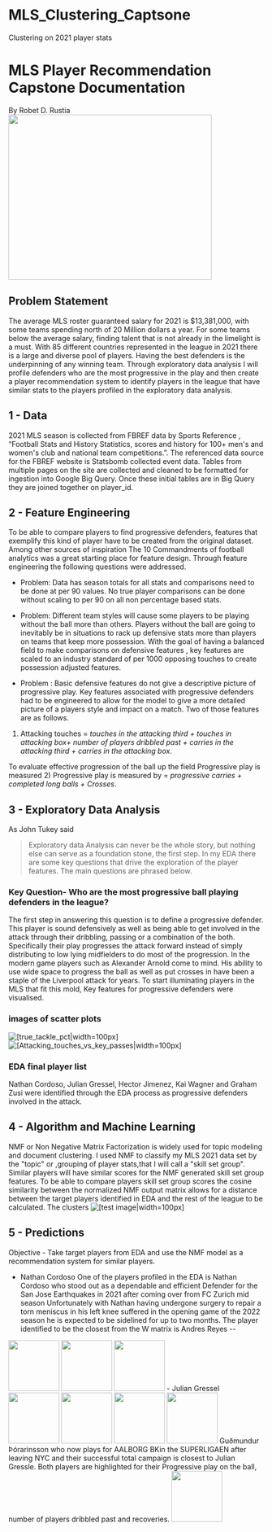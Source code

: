 # MLS_Clustering_Captsone
Clustering on 2021 player stats

# MLS Player Recommendation Capstone Documentation
By Robet D. Rustia 
<img src="https://github.com/misterrustia/MLS_clustering_Captsone/blob/main/data/images/Jullian_tackle.jpg" width="400" height="325">

## Problem Statement 
  The average MLS roster guaranteed salary for 2021 is $13,381,000, with some teams spending north of 20 Million dollars a year. For some teams below the average salary, finding talent that is not already in the limelight is a must. With 85 different countries represented in the league in 2021 there is a large and diverse pool of players. Having the best defenders is the underpinning of any winning team. Through exploratory data analysis I will profile defenders who are the most progressive in the play and then create a player  recommendation system to identify players in the league that have similar stats to the players profiled in the exploratory data analysis. 


## 1 - Data 
2021 MLS season is collected from FBREF data by Sports Reference , “Football Stats and History Statistics, scores and history for 100+ men's and women's club and national team competitions.”. The referenced data source for the FBREF website is Statsbomb collected event data. Tables from multiple pages on the site are collected and cleaned to be formatted for ingestion into Google Big Query. Once these initial tables are in Big Query they are joined together on player_id.


## 2 - Feature Engineering 
To be able to compare players to find progressive defenders, features that exemplify this kind of player have to be created from the original dataset. Among other sources of inspiration The 10 Commandments of football analytics was a great starting place for feature design. Through feature engineering the following questions were addressed.   

- Problem: Data has season totals for all stats and comparisons need to be done at per 90 values. No true player comparisons can be done without scaling to per 90 on all non percentage based stats. 

- Problem: Different team styles will cause some players to be playing without the ball more than others. Players without the ball are going to inevitably be in situations to rack up defensive stats more than players on teams that keep more possession. With the goal of having a balanced field to make comparisons on defensive features , key features are scaled to an industry standard of per 1000 opposing touches to create possession adjusted features. 

- Problem : Basic defensive features do not give a descriptive picture of progressive play. Key features associated with progressive defenders had to be engineered to allow for the model to give a more detailed picture of a players style and impact on a match. Two of those features are as follows.
1) Attacking touches = _touches in the attacking third + touches in attacking box+ number of players dribbled past + carries in the attacking third + carries in the attacking box_.

To evaluate effective progression of the ball up the field Progressive play is measured 
 2) Progressive play is measured by  = _progressive carries + completed long balls + Crosses_.
 
 
 

## 3 - Exploratory Data Analysis  
As John Tukey said 
> Exploratory data Analysis can never be the whole story, but nothing else can serve as a foundation stone, the first step.
In my EDA there are some key questions that drive the exploration of the player features. The main questions are phrased below. 

### Key Question- Who are the most progressive ball playing defenders in the league? 

The first step in answering this question is to define a progressive defender. This player is sound defensively as well as being able to get involved in the attack through their dribbling, passing or a combination of the both. Specifically their play progresses the attack forward instead of simply distributing to low lying midfielders to do most of the progression. In the modern game players such as Alexander Arnold  come to mind. His ability to use wide space to progress the ball as well as put crosses in have been a staple of the Liverpool attack for years.  To start illuminating players in the MLS that fit this mold, Key features for progressive defenders were visualised.

### images of scatter plots 
![[true_tackle_pct|width=100px]](/data/images/true_tackle_pct.png)
![[Attacking_touches_vs_key_passes|width=100px]](/data/images/Attacking_touches_vs_key_passes.png)


### EDA final player list 
Nathan Cordoso, Julian Gressel, Hector Jimenez, Kai Wagner and Graham Zusi  were identified through the EDA process as progressive defenders involved in the attack. 



## 4 - Algorithm and Machine Learning 

NMF or Non Negative Matrix Factorization is widely used for topic modeling and document clustering. I used NMF to classify my MLS 2021 data set by the "topic" or ,grouping of player stats,that I will call a "skill set group". Similar players will have similar scores for the NMF generated skill set group features. To be able to compare players skill set group scores the cosine similarity between the normalized NMF output matrix allows for a distance between the target players identified in EDA and the rest of the league to be calculated. 
The clusters 
![[test image|width=100px]](/data/images/NMF_clusters_PCA.jpeg)
## 5 - Predictions  
Objective - Take target players from EDA and use the NMF model as a recommendation system for similar players.

- Nathan Cordoso 
One of the players profiled in the EDA is Nathan Cordoso who stood out as a dependable and efficient Defender for the San Jose Earthquakes in 2021 after coming over from FC Zurich mid season Unfortunately with Nathan having undergone surgery to repair a torn meniscus in his left knee suffered in the opening game of the 2022 season he is expected to be sidelined for up to two months. The player identified to be the closest from the W matrix is Andres Reyes -- 
<img src="https://github.com/misterrustia/MLS_clustering_Captsone/blob/main/data/images/Nathan.png" width="100" height="100">

<img src="https://github.com/misterrustia/MLS_clustering_Captsone/blob/main/data/images/Andres_Reyes.png" width="100" height="100">
<img src="https://github.com/misterrustia/MLS_clustering_Captsone/blob/main/data/images/Nathan_radar.png" width="100" height="100">
- Julian Gressel
<img src="https://github.com/misterrustia/MLS_clustering_Captsone/blob/main/data/images/Jullian-Gressel.png" width="100" height="100">
<img src="https://github.com/misterrustia/MLS_clustering_Captsone/blob/main/data/images/Gumundur_porarinsson%20.png" width="100" height="100">
<img src="https://github.com/misterrustia/MLS_clustering_Captsone/blob/main/data/images/Julian_radar.png" width="100" height="100">
<img src="https://github.com/misterrustia/MLS_clustering_Captsone/blob/main/data/images/Jullian_bar.png" width="100" height="100">
 Guðmundur Þórarinsson who now plays for AALBORG BKin the SUPERLIGAEN  after leaving NYC and their successful total campaign is closest to Julian Gressle. Both players are highlighted for their Progressive play on the ball, number of players dribbled past and recoveries. 
<img src="https://github.com/misterrustia/MLS_clustering_Captsone/blob/main/data/images/Def_player_heatmap.png" width="100" height="100">


